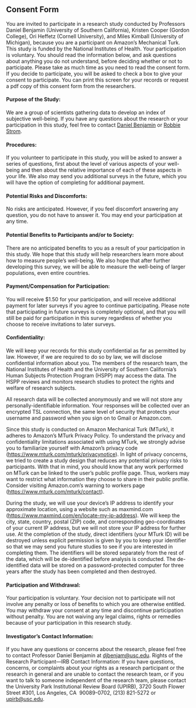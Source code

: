 ## Consent Form
You are invited to participate in a research study conducted by Professors Daniel Benjamin (University of Southern California), Kristen Cooper (Gordon College), Ori Heffetz (Cornell University), and Miles Kimball (University of Michigan), because you are a participant on Amazon’s Mechanical Turk. This study is funded by the National Institutes of Health. Your participation is voluntary. You should read the information below, and ask questions about anything you do not understand, before deciding whether or not to participate. Please take as much time as you need to read the consent form. If you decide to participate, you will be asked to check a box to give your consent to participate. You can print this screen for your records or request a pdf copy of this consent form from the researchers.
#### Purpose of the Study:
We are a group of scientists gathering data to develop an index of subjective well-being. If you have any questions about the research or your participation in this study, feel free to contact [Daniel Benjamin](mailto:djbenjam@usc.edu) or [Robbie Strom](mailto:robbie.strom@gmail.com).
#### Procedures:
If you volunteer to participate in this study, you will be asked to answer a series of questions, first about the level of various aspects of your well-being and then about the relative importance of each of these aspects in your life.
We also may send you additional surveys in the future, which you will have the option of completing for additional payment.
#### Potential Risks and Discomforts:
No risks are anticipated. However, if you feel discomfort answering any question, you do not have to answer it. You may end your participation at any time.
#### Potential Benefits to Participants and/or to Society:
There are no anticipated benefits to you as a result of your participation in this study. We hope that this study will help researchers learn more about how to measure people’s well-being. We also hope that after further developing this survey, we will be able to measure the well-being of larger populations, even entire countries.
#### Payment/Compensation for Participation:
You will receive $1.50 for your participation, and will receive additional payment for later surveys if you agree to continue participating. Please note that participating in future surveys is completely optional, and that you will still be paid for participation in this survey regardless of whether you choose to receive invitations to later surveys.
#### Confidentiality:
We will keep your records for this study confidential as far as permitted by law. However, if we are required to do so by law, we will disclose confidential information about you. The members of the research team, the National Institutes of Health and the University of Southern California’s Human Subjects Protection Program (HSPP) may access the data. The HSPP reviews and monitors research studies to protect the rights and welfare of research subjects.

All research data will be collected anonymously and we will not store any personally-identifiable information. Your responses will be collected over an encrypted TSL connection, the same level of security that protects your username and password when you sign on to Gmail or Amazon.com.

Since this study is conducted on Amazon Mechanical Turk (MTurk), it adheres to Amazon’s MTurk Privacy Policy. To understand the privacy and confidentiality limitations associated with using MTurk, we strongly advise you to familiarize yourself with Amazon’s privacy code (https://www.mturk.com/mturk/privacynotice). In light of privacy concerns, we tried to create a study design that reduces any potential privacy risks to participants. With that in mind, you should know that any work performed on MTurk can be linked to the user’s public profile page. Thus, workers may want to restrict what information they choose to share in their public profile. Consider visiting Amazon.com’s warning to workers page (https://www.mturk.com/mturk/contact).

During the study, we will use your device’s IP address to identify your approximate location, using a website such as maxmind.com (https://www.maxmind.com/en/locate-my-ip-address). We will keep the city, state, country, postal (ZIP) code, and corresponding geo-coordinates of your current IP address, but we will not store your IP address for further use. At the completion of the study, direct identifiers (your MTurk ID) will be destroyed unless explicit permission is given by you to keep your identifier so that we may send you future studies to see if you are interested in completing them. The identifiers will be stored separately from the rest of the data, which will be de-identified before analysis is conducted. The de-identified data will be stored on a password-protected computer for three years after the study has been completed and then destroyed.
#### Participation and Withdrawal:
Your participation is voluntary. Your decision not to participate will not involve any penalty or loss of benefits to which you are otherwise entitled. You may withdraw your consent at any time and discontinue participation without penalty. You are not waiving any legal claims, rights or remedies because of your participation in this research study.
#### Investigator’s Contact Information:
If you have any questions or concerns about the research, please feel free to contact Professor Daniel Benjamin at djbenjam@usc.edu.
Rights of the Research Participant—IRB Contact Information:
If you have questions, concerns, or complaints about your rights as a research participant or the research in general and are unable to contact the research team, or if you want to talk to someone independent of the research team, please contact the University Park Institutional Review Board (UPIRB), 3720 South Flower Street #301, Los Angeles, CA  90089-0702, (213) 821-5272 or upirb@usc.edu.
